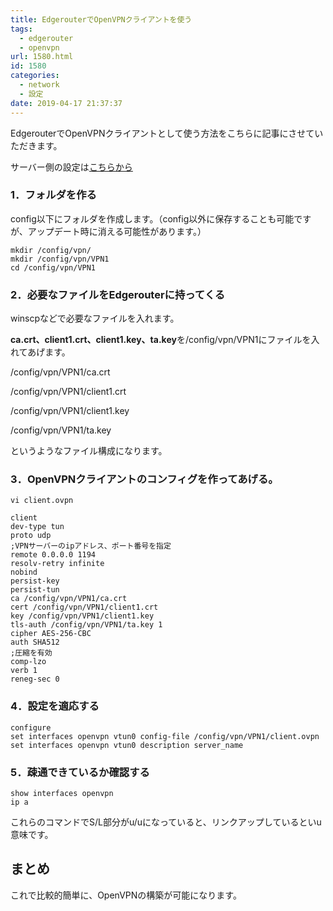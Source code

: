 ```yaml
---
title: EdgerouterでOpenVPNクライアントを使う
tags:
  - edgerouter
  - openvpn
url: 1580.html
id: 1580
categories:
  - network
  - 設定
date: 2019-04-17 21:37:37
---
```


EdgerouterでOpenVPNクライアントとして使う方法をこちらに記事にさせていただきます。

サーバー側の設定は[こちらから](https://yoneyannet.com/openvpn%E3%82%92%E4%BD%BF%E3%81%A3%E3%81%A6vps%E3%81%A8%E8%87%AA%E5%AE%85%E3%81%AEpfsense%E3%81%AB%E3%81%A4%E3%81%AA%E3%81%84%E3%81%A7%E3%81%BF%E3%82%8B%EF%BC%88%E3%81%9D%E3%81%AE1%EF%BC%89/)

### 1．フォルダを作る

config以下にフォルダを作成します。（config以外に保存することも可能ですが、アップデート時に消える可能性があります。）

    mkdir /config/vpn/
    mkdir /config/vpn/VPN1
    cd /config/vpn/VPN1

### 2．必要なファイルをEdgerouterに持ってくる

winscpなどで必要なファイルを入れます。

**ca.crt、client1.crt、client1.key、ta.key**を/config/vpn/VPN1にファイルを入れてあげます。

/config/vpn/VPN1/ca.crt

/config/vpn/VPN1/client1.crt

/config/vpn/VPN1/client1.key

/config/vpn/VPN1/ta.key

というようなファイル構成になります。

### 3．OpenVPNクライアントのコンフィグを作ってあげる。

    vi client.ovpn

    client
    dev-type tun
    proto udp
    ;VPNサーバーのipアドレス、ポート番号を指定
    remote 0.0.0.0 1194
    resolv-retry infinite
    nobind
    persist-key
    persist-tun
    ca /config/vpn/VPN1/ca.crt
    cert /config/vpn/VPN1/client1.crt
    key /config/vpn/VPN1/client1.key
    tls-auth /config/vpn/VPN1/ta.key 1
    cipher AES-256-CBC
    auth SHA512
    ;圧縮を有効
    comp-lzo
    verb 1
    reneg-sec 0

### 4．設定を適応する

    configure
    set interfaces openvpn vtun0 config-file /config/vpn/VPN1/client.ovpn
    set interfaces openvpn vtun0 description server_name

### 5．疎通できているか確認する

    show interfaces openvpn
    ip a

これらのコマンドでS/L部分がu/uになっていると、リンクアップしているといu意味です。

まとめ
---

これで比較的簡単に、OpenVPNの構築が可能になります。